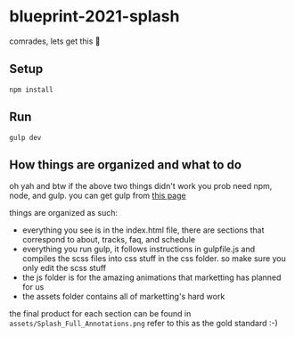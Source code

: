 # blueprint-2021-splash
comrades, lets get this 🍞

## Setup

```npm install```

## Run

```gulp dev```


## How things are organized and what to do

oh yah and btw if the above two things didn't work you prob need npm, node, and gulp. you can get gulp from [this page](https://gulpjs.com/docs/en/getting-started/quick-start/)

things are organized as such:
- everything you see is in the index.html file, there are sections that correspond to about, tracks, faq, and schedule
- everything you run gulp, it follows instructions in gulpfile.js and compiles the scss files into css stuff in the css folder. so make sure you only edit the scss stuff
- the js folder is for the amazing animations that marketting has planned for us
- the assets folder contains all of marketting's hard work

the final product for each section can be found in ```assets/Splash_Full_Annotations.png``` refer to this as the gold standard :-)